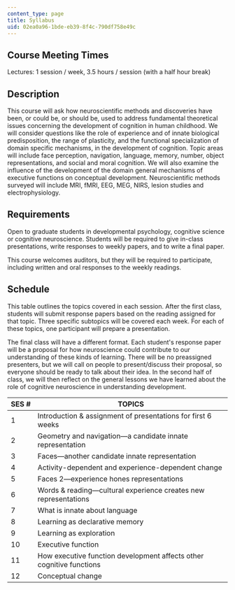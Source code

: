 ```yaml
---
content_type: page
title: Syllabus
uid: 02ea0a96-1bde-eb39-8f4c-790df758e49c
---
```


Course Meeting Times
--------------------

Lectures: 1 session / week, 3.5 hours / session (with a half hour break)

Description
-----------

This course will ask how neuroscientific methods and discoveries have been, or could be, or should be, used to address fundamental theoretical issues concerning the development of cognition in human childhood. We will consider questions like the role of experience and of innate biological predisposition, the range of plasticity, and the functional specialization of domain specific mechanisms, in the development of cognition. Topic areas will include face perception, navigation, language, memory, number, object representations, and social and moral cognition. We will also examine the influence of the development of the domain general mechanisms of executive functions on conceptual development. Neuroscientific methods surveyed will include MRI, fMRI, EEG, MEG, NIRS, lesion studies and electrophysiology.

Requirements
------------

Open to graduate students in developmental psychology, cognitive science or cognitive neuroscience. Students will be required to give in-class presentations, write responses to weekly papers, and to write a final paper.

This course welcomes auditors, but they will be required to participate, including written and oral responses to the weekly readings.

Schedule
--------

This table outlines the topics covered in each session. After the first class, students will submit response papers based on the reading assigned for that topic. Three specific subtopics will be covered each week. For each of these topics, one participant will prepare a presentation.

The final class will have a different format. Each student's response paper will be a proposal for how neuroscience could contribute to our understanding of these kinds of learning. There will be no preassigned presenters, but we will call on people to present/discuss their proposal, so everyone should be ready to talk about their idea. In the second half of class, we will then reflect on the general lessons we have learned about the role of cognitive neuroscience in understanding development.

| SES # | TOPICS |
| --- | --- |
| 1 | Introduction & assignment of presentations for first 6 weeks |
| 2 | Geometry and navigation—a candidate innate representation |
| 3 | Faces—another candidate innate representation |
| 4 | Activity-dependent and experience-dependent change |
| 5 | Faces 2—experience hones representations |
| 6 | Words & reading—cultural experience creates new representations |
| 7 | What is innate about language |
| 8 | Learning as declarative memory |
| 9 | Learning as exploration |
| 10 | Executive function |
| 11 | How executive function development affects other cognitive functions |
| 12 | Conceptual change
